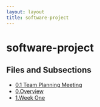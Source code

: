 ```yaml
---
layout: layout
title: software-project
---
```


# software-project

## Files and Subsections

- [0.1 Team Planning Meeting](./software-project/0.1%20Team%20Planning%20Meeting.html)
- [0.Overview](./software-project/0.Overview.html)
- [1.Week One](./software-project/1.Week%20One.html)
